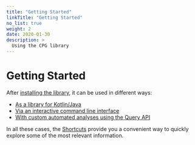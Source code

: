 ```yaml
---
title: "Getting Started"
linkTitle: "Getting Started"
no_list: true
weight: 2
date: 2020-01-30
description: >
  Using the CPG library
---
```



# Getting Started

After [installing the library](./installation), it can be used in different ways:

* [As a library for Kotlin/Java](./library)
* [Via an interactive command line interface](./cli)
* [With custom automated analyses using the Query API](./query)

In all these cases, the [Shortcuts](./shortcuts) provide you a convenient way to
quickly explore some of the most relevant information.

